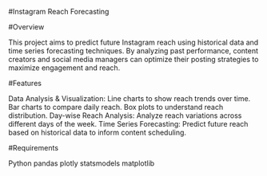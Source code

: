 #Instagram Reach Forecasting

#Overview

This project aims to predict future Instagram reach using historical data and time series forecasting techniques. By analyzing past performance, content creators and social media managers can optimize their posting strategies to maximize engagement and reach.

#Features

Data Analysis & Visualization:
Line charts to show reach trends over time.
Bar charts to compare daily reach.
Box plots to understand reach distribution.
Day-wise Reach Analysis:
Analyze reach variations across different days of the week.
Time Series Forecasting:
Predict future reach based on historical data to inform content scheduling.

#Requirements

Python
pandas
plotly
statsmodels
matplotlib

